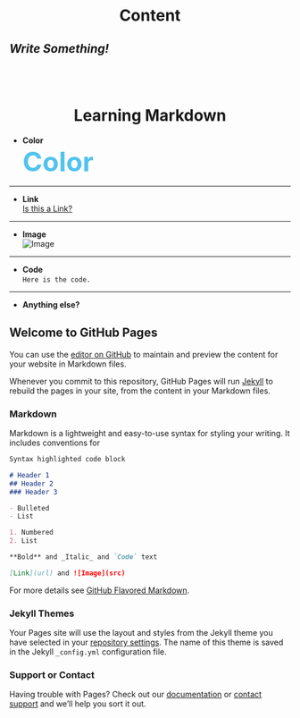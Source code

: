 # **<center>Content</center>**

## **_Write Something!_**
<br>
<br>


# **<center>Learning Markdown</center>**




* **Color**<br> 
**<font color="#52c3ee" size=8>Color</font>**<br>
---
* **Link**<br>
[Is this a Link?](https://mephistoexp.github.io/blog_test.github.io/)<br>
---
* **Image**<br>
![Image](https://w.wallhaven.cc/full/83/wallhaven-832852.jpg)<br>
---
* **Code**<br>
`Here is the code.`<br>
---
* **Anything else?**

































## Welcome to GitHub Pages

You can use the [editor on GitHub](https://github.com/mephistoExp/blog_test.github.io/edit/gh-pages/index.md) to maintain and preview the content for your website in Markdown files.

Whenever you commit to this repository, GitHub Pages will run [Jekyll](https://jekyllrb.com/) to rebuild the pages in your site, from the content in your Markdown files.

### Markdown

Markdown is a lightweight and easy-to-use syntax for styling your writing. It includes conventions for

```markdown
Syntax highlighted code block

# Header 1
## Header 2
### Header 3

- Bulleted
- List

1. Numbered
2. List

**Bold** and _Italic_ and `Code` text

[Link](url) and ![Image](src)
```

For more details see [GitHub Flavored Markdown](https://guides.github.com/features/mastering-markdown/).

### Jekyll Themes

Your Pages site will use the layout and styles from the Jekyll theme you have selected in your [repository settings](https://github.com/mephistoExp/blog_test.github.io/settings). The name of this theme is saved in the Jekyll `_config.yml` configuration file.

### Support or Contact

Having trouble with Pages? Check out our [documentation](https://docs.github.com/categories/github-pages-basics/) or [contact support](https://github.com/contact) and we’ll help you sort it out.
